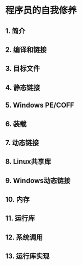 # 程序员的自我修养

## 1. 简介

## 2. 编译和链接

## 3. 目标文件

## 4. 静态链接

## 5. Windows PE/COFF

## 6. 装载

## 7. 动态链接

## 8. Linux共享库

## 9. Windows动态链接

## 10. 内存

## 11. 运行库

## 12. 系统调用

## 13. 运行库实现